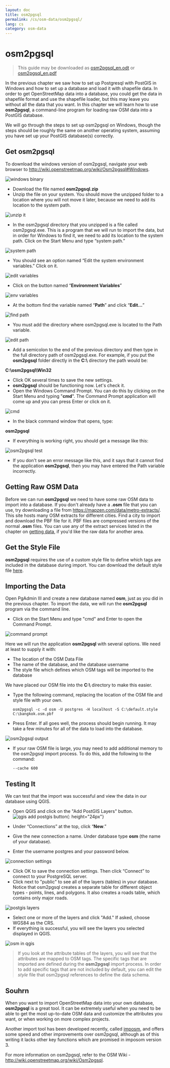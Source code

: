 ```yaml
---
layout: doc
title: osm2pgsql
permalink: /cs/osm-data/osm2pgsql/
lang: cs
category: osm-data
---
```


osm2pgsql
==========

> This guide may be downloaded as [osm2pgsql_en.odt](/files/osm2pgsql_en.odt) or [osm2pgsql_en.pdf](/files/osm2pgsql_en.pdf)  

In the previous chapter we saw how to set up Postgresql with PostGIS in Windows and how to set up a database and load it with shapefile data. In order to get OpenStreetMap data into a database, you could get the data in shapefile format and use the shapefile loader, but this may leave you without all the data that you want. In this chapter we will learn how to use **osm2pgsql**, a command-line program for loading raw OSM data into a PostGIS database.  

We will go through the steps to set up osm2pgsql on Windows, though the steps should be roughly the same on another operating system, assuming you have set up your PostGIS database(s) correctly.  

Get osm2pgsql
-------------

To download the windows version of osm2pgsql, navigate your web browser to <http://wiki.openstreetmap.org/wiki/Osm2pgsql#Windows>.  

![windows binary][]

- Download the file named **osm2pgsql.zip**  
- Unzip the file on your system. You should move the unzipped folder to a location where you will not move it later, because we need to add its location to the system path.  

![unzip it][]

- In the osm2pgsql directory that you unzipped is a file called osm2pgsql.exe.  This is a program that we will run to import the data, but in order for Windows to find it, we need to add its location to the system path.  Click on the Start Menu and type “system path.”  

![system path][]

- You should see an option named “Edit the system environment variables.”  Click on it.  

![edit variables][]

- Click on the button named “**Environment Variables**”  

![env variables][]

- At the bottom find the variable named “**Path**” and click “**Edit...**”  

![find path][]

- You must add the directory where osm2pgsql.exe is located to the Path variable.  

![edit path][]

- Add a semicolon to the end of the previous directory and then type in the full directory path of osm2pgsql.exe.  For example, if you put the **osm2pgsql** folder directly in the **C:\\** directory the path would be:  
	
**C:\osm2pgsql\Win32**  

- Click OK several times to save the new settings.  
- **osm2pgsql** should be functioning now. Let's check it.  
- Open the Windows Command Prompt. You can do this by clicking on the Start Menu and typing "**cmd**". The Command Prompt application will come up and you can press Enter or click on it.  

![cmd][]

- In the black command window that opens, type:  

**osm2pgsql**

- If everything is working right, you should get a message like this:  

![osm2pgsql test][]

- If you don't see an error message like this, and it says that it cannot find the application **osm2pgsql**, then you may have entered the Path variable incorrectly.  

Getting Raw OSM Data
---------------------
Before we can run **osm2pgsql** we need to have some raw OSM data to import into a database. If you don't already have a **.osm** file that you can use, try downloading a file from <https://mapzen.com/data/metro-extracts/>. This site hosts many OSM extracts for different cities.  Find a city to import and download the PBF file for it. PBF files are compressed versions of the normal **.osm** files. You can use any of the extract services listed in the chapter on [getting data](/en/osm-data/getting-data), if you'd like the raw data for another area.  

Get the Style File
------------------
**osm2pgsql** requires the use of a custom style file to define which tags are included in the database during import. You can download the default style file [here](/files/default.style).  

Importing the Data
-------------------
Open PgAdmin III and create a new database named **osm**, just as you did in the previous chapter. To import the data, we will run the **osm2pgsql** program via the command line. 

- Click on the Start Menu and type "cmd" and Enter to open the Command Prompt.  

![command prompt][]

Here we will run the application **osm2pgsql** with several options. We need at least to supply it with:  

- The location of the OSM Data File  
- The name of the database, and the database username  
- The style file which defines which OSM tags will be imported to the database  

We have placed our OSM file into the **C:\\** directory to make this easier.  

- Type the following command, replacing the location of the OSM file and style file with your own.

      osm2pgsql -c -d osm -U postgres -H localhost -S C:\default.style C:\bangkok.osm.pbf  

- Press Enter. If all goes well, the process should begin running. It may take a few minutes for all of the data to load into the database.  

![osm2pgsql output][]

- If your raw OSM file is large, you may need to add additional memory to the osm2pgsql import process. To do this, add the following to the command:  

      --cache 600

Testing It
-----------

We can test that the import was successful and view the data in our database using QGIS.  

- Open QGIS and click on the "Add PostGIS Layers" button. ![qgis add postgis button][]{: height="24px"}

- Under “Connections” at the top, click “**New**.”  
- Give the new connection a name.  Under database type **osm** (the name of your database).  
- Enter the username postgres and your password below.  

![connection settings][]

- Click OK to save the connection settings.  Then click “Connect” to connect to your PostgreSQL server.  
- Click next to "public" to see all of the layers (tables) in your database. Notice that osm2pgsql creates a separate table for different object types - points, lines, and polygons. It also creates a roads table, which contains only major roads.  

![postgis layers][]

- Select one or more of the layers and click "Add." If asked, choose WGS84 as the CRS.  
- If everything is successful, you will see the layers you selected displayed in QGIS.  

![osm in qgis][]

> If you look at the attribute tables of the layers, you will see that the attributes are mapped to OSM tags. The specific tags that are imported are defined during the **osm2pgsql** import process. In order to add specific tags that are not included by default, you can edit the *style* file that osm2pgsql references to define the data schema.  


Souhrn
-------

When you want to import OpenStreetMap data into your own database, **osm2pgsql** is a great tool. It can be extremely useful when you need to be able to get the most up-to-date OSM data and customize the attributes you want, or when working on more complex projects.  

Another import tool has been developed recently, called [imposm](http://imposm.org/), and offers some speed and other improvements over osm2pgsql, although as of this writing it lacks other key functions which are promised in imposom version 3.  

For more information on osm2pgsql, refer to the OSM Wiki - <http://wiki.openstreetmap.org/wiki/Osm2pgsql>.  


[windows binary]: /images/osm-data/windows-binary.png
[unzip it]: /images/osm-data/unzip-it.png
[system path]: /images/osm-data/system-path.png
[edit variables]: /images/osm-data/edit-environment-variables.png
[env variables]: /images/osm-data/environment-variables.png
[find path]: /images/osm-data/find-path.png
[edit path]: /images/osm-data/edit-path-variable.png
[cmd]: /images/osm-data/cmd.png
[osm2pgsql test]: /images/osm-data/osm2pgsql-test.png
[command prompt]: /images/osm-data/command-prompt.png
[osm2pgsql output]: /images/osm-data/osm2pgsql-output.png
[qgis add postgis button]: /images/osm-data/add-postgis-button.png
[connection settings]: /images/osm-data/connection-settings.png
[postgis layers]: /images/osm-data/postgis-layers.png
[osm in qgis]: /images/osm-data/osm-in-qgis.png
